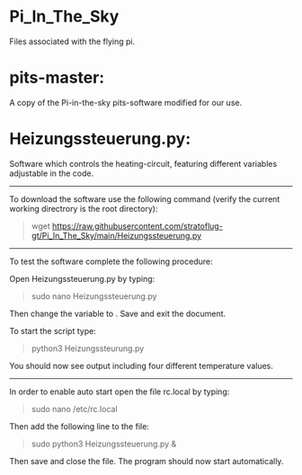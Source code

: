 # Pi_In_The_Sky
Files associated with the flying pi.

# pits-master: 
A copy of the Pi-in-the-sky pits-software modified for our use.

# Heizungssteuerung.py:
Software which controls the heating-circuit, featuring different variables adjustable in the code.

------------------------------------------------------------------------------------------------------------------

To download the software use the following command (verify the current working directrory is the root directory):
  > wget https://raw.githubusercontent.com/stratoflug-gt/Pi_In_The_Sky/main/Heizungssteuerung.py

------------------------------------------------------------------------------------------------------------------

To test the software complete the following procedure:

Open Heizungssteuerung.py by typing:
  > sudo nano Heizungssteuerung.py
  
Then change the variable <testMode> to <True>. Save and exit the document.

To start the script type:
  > python3 Heizungssteurung.py

You should now see output including four different temperature values.

------------------------------------------------------------------------------------------------------------------

In order to enable auto start open the file rc.local by typing:
  > sudo nano /etc/rc.local

Then add the following line to the file:
  > sudo python3 Heizungssteuerung.py & 

Then save and close the file. The program should now start automatically.

